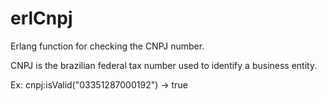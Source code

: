 # erlCnpj
Erlang function for checking the CNPJ number.

CNPJ is the brazilian federal tax number used to identify a business entity.

Ex: cnpj:isValid("03351287000192") -> true 
